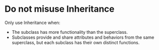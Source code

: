 # Do not misuse Inheritance
Only use Inheritance when:
- The subclass has more functionality than the superclass.
- Subclasses provide and share attributes and behaviors from the same superclass, but each subclass has their own distinct functions.